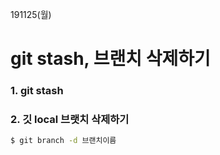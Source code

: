 191125(월)

# git stash, 브랜치 삭제하기



### 1. git stash





### 2. 깃 local 브랫치 삭제하기

```bash
$ git branch -d 브랜치이름
```

